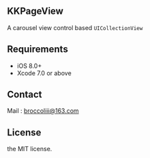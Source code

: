 
## KKPageView
A carousel view control based `UICollectionView`

## Requirements

* iOS 8.0+
* Xcode 7.0 or above

<!--## CocoaPods-->
<!---->
<!--```-->
<!--use_frameworks!-->
<!--pod 'AdsPlayView', '~> 1.0.0'-->
<!--```-->

<!--## Usage-->
<!---->
<!--### init-->
<!---->
<!---->
<!--``` swift    -->
<!--                        -->
<!--let playView = AdsPlayView(frame: rect, placeholderImage: UIImage(named: "placeholder")!, URLArr: [url1, url2, url3, url4])-->
<!--view.addSubview(playView)-->
<!--        -->
<!--```-->
<!---->
<!--### Callbacks-->
<!---->
<!---->
<!--#### block-->
<!--``` swift-->
<!-- // block-->
<!-- playView.didSelectItemAtIndexBlock = {-->
<!--    (index) -> Void in-->
<!--    debugPrint(index.row)-->
<!-- }-->
<!---->
<!--```-->
<!--#### delegate-->
<!--``` swift-->
<!--extension ViewController: AdsPlayViewDelegate {-->
<!--    func adsPlayView(AdsPlayView: UIView, didSelectItemAtIndexPath indexPath: NSIndexPath) {-->
<!--        debugPrint("indexPath: \(indexPath)")-->
<!--    }-->
<!--}-->
<!--```-->

## Contact

Mail : broccoliii@163.com

## License

the MIT license. 
